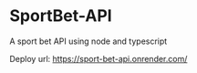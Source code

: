 # SportBet-API
A sport bet API using node and typescript

Deploy url: https://sport-bet-api.onrender.com/
